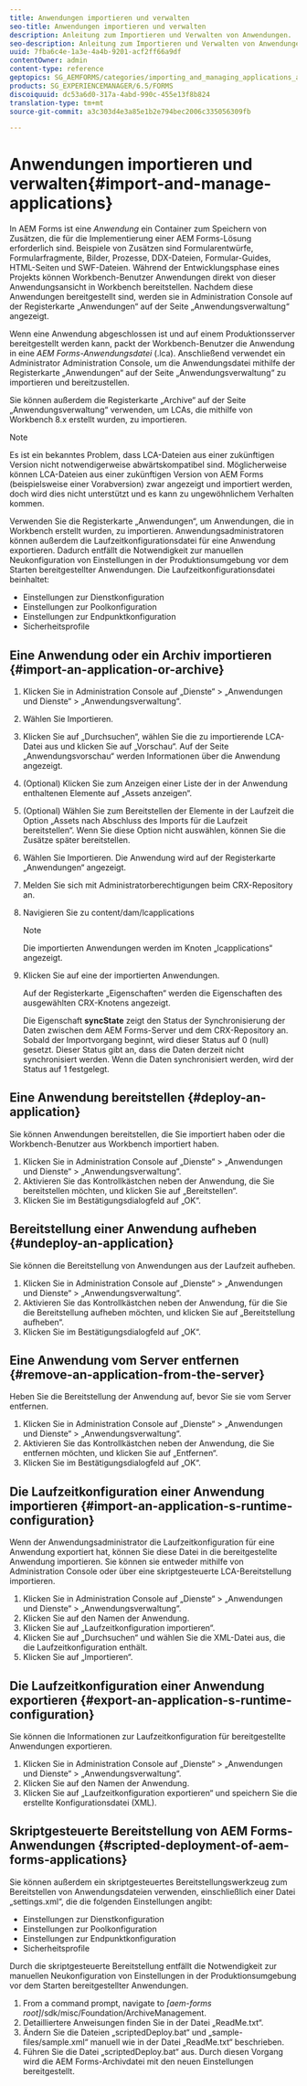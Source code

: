 ```yaml
---
title: Anwendungen importieren und verwalten
seo-title: Anwendungen importieren und verwalten
description: Anleitung zum Importieren und Verwalten von Anwendungen.
seo-description: Anleitung zum Importieren und Verwalten von Anwendungen.
uuid: 7fba6c4e-1a3e-4a4b-9201-acf2ff66a9df
contentOwner: admin
content-type: reference
geptopics: SG_AEMFORMS/categories/importing_and_managing_applications_and_archives
products: SG_EXPERIENCEMANAGER/6.5/FORMS
discoiquuid: dc53a6d0-317a-4abd-990c-455e13f8b824
translation-type: tm+mt
source-git-commit: a3c303d4e3a85e1b2e794bec2006c335056309fb

---
```



# Anwendungen importieren und verwalten{#import-and-manage-applications}

In AEM Forms ist eine *Anwendung* ein Container zum Speichern von Zusätzen, die für die Implementierung einer AEM Forms-Lösung erforderlich sind. Beispiele von Zusätzen sind Formularentwürfe, Formularfragmente, Bilder, Prozesse, DDX-Dateien, Formular-Guides, HTML-Seiten und SWF-Dateien. Während der Entwicklungsphase eines Projekts können Workbench-Benutzer Anwendungen direkt von dieser Anwendungsansicht in Workbench bereitstellen. Nachdem diese Anwendungen bereitgestellt sind, werden sie in Administration Console auf der Registerkarte „Anwendungen“ auf der Seite „Anwendungsverwaltung“ angezeigt.

Wenn eine Anwendung abgeschlossen ist und auf einem Produktionsserver bereitgestellt werden kann, packt der Workbench-Benutzer die Anwendung in eine *AEM Forms-Anwendungsdatei* (.lca). Anschließend verwendet ein Administrator Administration Console, um die Anwendungsdatei mithilfe der Registerkarte „Anwendungen“ auf der Seite „Anwendungsverwaltung“ zu importieren und bereitzustellen.

Sie können außerdem die Registerkarte „Archive“ auf der Seite „Anwendungsverwaltung“ verwenden, um LCAs, die mithilfe von Workbench 8.x erstellt wurden, zu importieren.

>[!NOTE]
>
>Es ist ein bekanntes Problem, dass LCA-Dateien aus einer zukünftigen Version nicht notwendigerweise abwärtskompatibel sind. Möglicherweise können LCA-Dateien aus einer zukünftigen Version von AEM Forms (beispielsweise einer Vorabversion) zwar angezeigt und importiert werden, doch wird dies nicht unterstützt und es kann zu ungewöhnlichem Verhalten kommen.

Verwenden Sie die Registerkarte „Anwendungen“, um Anwendungen, die in Workbench erstellt wurden, zu importieren. Anwendungsadministratoren können außerdem die Laufzeitkonfigurationsdatei für eine Anwendung exportieren. Dadurch entfällt die Notwendigkeit zur manuellen Neukonfiguration von Einstellungen in der Produktionsumgebung vor dem Starten bereitgestellter Anwendungen. Die Laufzeitkonfigurationsdatei beinhaltet:

* Einstellungen zur Dienstkonfiguration
* Einstellungen zur Poolkonfiguration
* Einstellungen zur Endpunktkonfiguration
* Sicherheitsprofile

## Eine Anwendung oder ein Archiv importieren {#import-an-application-or-archive}

1. Klicken Sie in Administration Console auf „Dienste“ > „Anwendungen und Dienste“ > „Anwendungsverwaltung“.
1. Wählen Sie Importieren.
1. Klicken Sie auf „Durchsuchen“, wählen Sie die zu importierende LCA-Datei aus und klicken Sie auf „Vorschau“. Auf der Seite „Anwendungsvorschau“ werden Informationen über die Anwendung angezeigt.
1. (Optional) Klicken Sie zum Anzeigen einer Liste der in der Anwendung enthaltenen Elemente auf „Assets anzeigen“.
1. (Optional) Wählen Sie zum Bereitstellen der Elemente in der Laufzeit die Option „Assets nach Abschluss des Imports für die Laufzeit bereitstellen“. Wenn Sie diese Option nicht auswählen, können Sie die Zusätze später bereitstellen.
1. Wählen Sie Importieren. Die Anwendung wird auf der Registerkarte „Anwendungen“ angezeigt.
1. Melden Sie sich mit Administratorberechtigungen beim CRX-Repository an.
1. Navigieren Sie zu content/dam/lcapplications

   >[!NOTE]
   >
   >Die importierten Anwendungen werden im Knoten „lcapplications“ angezeigt.

1. Klicken Sie auf eine der importierten Anwendungen.

   Auf der Registerkarte „Eigenschaften“ werden die Eigenschaften des ausgewählten CRX-Knotens angezeigt.

   Die Eigenschaft **syncState** zeigt den Status der Synchronisierung der Daten zwischen dem AEM Forms-Server und dem CRX-Repository an. Sobald der Importvorgang beginnt, wird dieser Status auf 0 (null) gesetzt. Dieser Status gibt an, dass die Daten derzeit nicht synchronisiert werden. Wenn die Daten synchronisiert werden, wird der Status auf 1 festgelegt.

## Eine Anwendung bereitstellen {#deploy-an-application}

Sie können Anwendungen bereitstellen, die Sie importiert haben oder die Workbench-Benutzer aus Workbench importiert haben.

1. Klicken Sie in Administration Console auf „Dienste“ > „Anwendungen und Dienste“ > „Anwendungsverwaltung“.
1. Aktivieren Sie das Kontrollkästchen neben der Anwendung, die Sie bereitstellen möchten, und klicken Sie auf „Bereitstellen“.
1. Klicken Sie im Bestätigungsdialogfeld auf „OK“.

## Bereitstellung einer Anwendung aufheben {#undeploy-an-application}

Sie können die Bereitstellung von Anwendungen aus der Laufzeit aufheben.

1. Klicken Sie in Administration Console auf „Dienste“ > „Anwendungen und Dienste“ > „Anwendungsverwaltung“.
1. Aktivieren Sie das Kontrollkästchen neben der Anwendung, für die Sie die Bereitstellung aufheben möchten, und klicken Sie auf „Bereitstellung aufheben“.
1. Klicken Sie im Bestätigungsdialogfeld auf „OK“.

## Eine Anwendung vom Server entfernen {#remove-an-application-from-the-server}

Heben Sie die Bereitstellung der Anwendung auf, bevor Sie sie vom Server entfernen.

1. Klicken Sie in Administration Console auf „Dienste“ > „Anwendungen und Dienste“ > „Anwendungsverwaltung“.
1. Aktivieren Sie das Kontrollkästchen neben der Anwendung, die Sie entfernen möchten, und klicken Sie auf „Entfernen“.
1. Klicken Sie im Bestätigungsdialogfeld auf „OK“.

## Die Laufzeitkonfiguration einer Anwendung importieren {#import-an-application-s-runtime-configuration}

Wenn der Anwendungsadministrator die Laufzeitkonfiguration für eine Anwendung exportiert hat, können Sie diese Datei in die bereitgestellte Anwendung importieren. Sie können sie entweder mithilfe von Administration Console oder über eine skriptgesteuerte LCA-Bereitstellung importieren.

1. Klicken Sie in Administration Console auf „Dienste“ > „Anwendungen und Dienste“ > „Anwendungsverwaltung“.
1. Klicken Sie auf den Namen der Anwendung.
1. Klicken Sie auf „Laufzeitkonfiguration importieren“.
1. Klicken Sie auf „Durchsuchen“ und wählen Sie die XML-Datei aus, die die Laufzeitkonfiguration enthält.
1. Klicken Sie auf „Importieren“.

## Die Laufzeitkonfiguration einer Anwendung exportieren {#export-an-application-s-runtime-configuration}

Sie können die Informationen zur Laufzeitkonfiguration für bereitgestellte Anwendungen exportieren.

1. Klicken Sie in Administration Console auf „Dienste“ > „Anwendungen und Dienste“ > „Anwendungsverwaltung“.
1. Klicken Sie auf den Namen der Anwendung.
1. Klicken Sie auf „Laufzeitkonfiguration exportieren“ und speichern Sie die erstellte Konfigurationsdatei (XML).

## Skriptgesteuerte Bereitstellung von AEM Forms-Anwendungen {#scripted-deployment-of-aem-forms-applications}

Sie können außerdem ein skriptgesteuertes Bereitstellungswerkzeug zum Bereitstellen von Anwendungsdateien verwenden, einschließlich einer Datei „settings.xml“, die die folgenden Einstellungen angibt:

* Einstellungen zur Dienstkonfiguration
* Einstellungen zur Poolkonfiguration
* Einstellungen zur Endpunktkonfiguration
* Sicherheitsprofile

Durch die skriptgesteuerte Bereitstellung entfällt die Notwendigkeit zur manuellen Neukonfiguration von Einstellungen in der Produktionsumgebung vor dem Starten bereitgestellter Anwendungen.

1. From a command prompt, navigate to *[aem-forms root]*/sdk/misc/Foundation/ArchiveManagement.
1. Detailliertere Anweisungen finden Sie in der Datei „ReadMe.txt“.
1. Ändern Sie die Dateien „scriptedDeploy.bat“ und „sample-files/sample.xml“ manuell wie in der Datei „ReadMe.txt“ beschrieben.
1. Führen Sie die Datei „scriptedDeploy.bat“ aus. Durch diesen Vorgang wird die AEM Forms-Archivdatei mit den neuen Einstellungen bereitgestellt.

